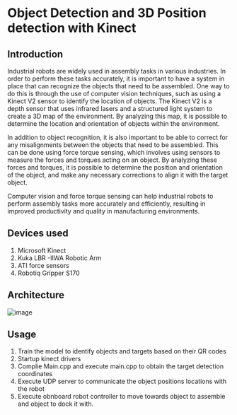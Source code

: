 # Object Detection and 3D Position detection with Kinect
## Introduction 

Industrial robots are widely used in assembly tasks in various industries. In order to perform these tasks accurately, it is important to have a system in place that can recognize the objects that need to be assembled. One way to do this is through the use of computer vision techniques, such as using a Kinect V2 sensor to identify the location of objects. The Kinect V2 is a depth sensor that uses infrared lasers and a structured light system to create a 3D map of the environment. By analyzing this map, it is possible to determine the location and orientation of objects within the environment.

In addition to object recognition, it is also important to be able to correct for any misalignments between the objects that need to be assembled. This can be done using force torque sensing, which involves using sensors to measure the forces and torques acting on an object. By analyzing these forces and torques, it is possible to determine the position and orientation of the object, and make any necessary corrections to align it with the target object.

Computer vision and force torque sensing can help industrial robots to perform assembly tasks more accurately and efficiently, resulting in improved productivity and quality in manufacturing environments.

## Devices used

1. Microsoft Kinect
2. Kuka LBR -IIWA Robotic Arm
3. ATI force sensors
4. Robotiq Gripper S170

## Architecture
![image](https://user-images.githubusercontent.com/28558013/208742854-f19dffff-f71f-480d-8974-a5a07e6810cd.png)

## Usage

1. Train the model to identify objects and targets based on their QR codes
2. Startup kinect drivers
3. Complie Main.cpp and execute main.cpp to obtain the target detection coordinates
4. Execute UDP server to communicate the object positions locations with the robot
5. Execute obnboard robot controller to move towards object to assemble and object to dock it with.

